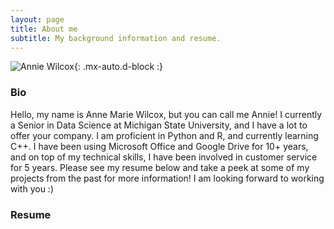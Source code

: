 ```yaml
---
layout: page
title: About me
subtitle: My background information and resume.
---
```

![Annie Wilcox](https://wilcox63.github.io/assets/img/me.jpg){: .mx-auto.d-block :}

### Bio

Hello, my name is Anne Marie Wilcox, but you can call me Annie! I currently a Senior in Data Science at Michigan State University, and I have a lot to offer your company. I am proficient in Python and R, and currently learning C++. I have been using Microsoft Office and Google Drive for 10+ years, and on top of my technical skills, I have been involved in customer service for 5 years. Please see my resume below and take a peek at some of my projects from the past for more information! I am looking forward to working with you :)

### Resume



